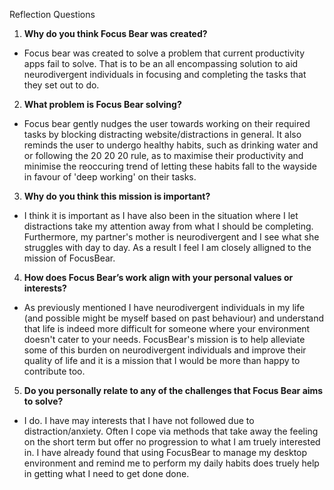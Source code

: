 Reflection Questions

1. **Why do you think Focus Bear was created?**  
- Focus bear was created to solve a problem that current productivity apps fail to solve. That is to be an all encompassing solution to aid neurodivergent individuals in focusing and completing the tasks that they set out to do.


2. **What problem is Focus Bear solving?**  
- Focus bear gently nudges the user towards working on their required tasks by blocking distracting website/distractions in general. It also reminds the user to undergo healthy habits, such as drinking water and or following the 20 20 20 rule, as to maximise their productivity and minimise the reoccuring trend of letting these habits fall to the wayside in favour of  'deep working' on their tasks. 

3. **Why do you think this mission is important?**  
- I think it is important as I have also been in the situation where I let distractions take my attention away from what I should be completing. Furthermore, my partner's mother is neurodivergent and I see what she struggles with day to day. As a result I feel I am closely alligned to the mission of FocusBear.

4. **How does Focus Bear’s work align with your personal values or interests?**  
- As previously mentioned I have neurodivergent individuals in my life (and possible might be myself based on past behaviour) and understand that life is indeed more difficult for someone where your environment doesn't cater to your needs. FocusBear's mission is to help alleviate some of this burden on neurodivergent individuals and improve their quality of life and it is a mission that I would be more than happy to contribute too. 

5. **Do you personally relate to any of the challenges that Focus Bear aims to solve?**  
- I do. I have may interests that I have not followed due to distraction/anxiety. Often I cope via methods that take away the feeling on the short term but offer no progression to what I am truely interested in. I have already found that using FocusBear to manage my desktop environment and remind me to perform my daily habits does truely help in getting what I need to get done done. 

